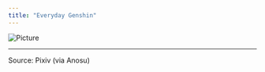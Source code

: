 ```yaml
---
title: "Everyday Genshin"
---
```


![Picture](https://image.anosu.top/pixiv/direct?keyword=genshinimpact)

------
Source: Pixiv (via Anosu)